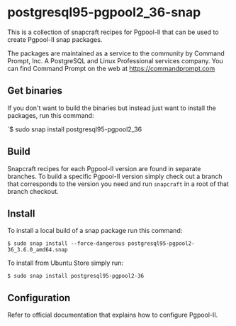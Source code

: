 # postgresql95-pgpool2_36-snap

This is a collection of snapcraft recipes for Pgpool-II that can be used to create Pgpool-II snap packages.

The packages are maintained as a service to the community by Command Prompt, Inc. A PostgreSQL and Linux Professional services company.
You can find Command Prompt on the web at https://commandprompt.com

## Get binaries

If you don't want to build the binaries but instead just want to install the
packages, run this command:

`$ sudo snap install postgresql95-pgpool2_36

## Build

Snapcraft recipes for each Pgpool-II version are found in separate branches. To build a specific Pgpool-II version simply check out a branch that corresponds to the version you need and run `snapcraft` in a root of that branch checkout.

## Install

To install a local build of a snap package run this command:

`$ sudo snap install --force-dangerous postgresql95-pgpool2-36_3.6.0_amd64.snap`

To install from Ubuntu Store simply run:

`$ sudo snap install postgresql95-pgpool2-36`

## Configuration

Refer to official documentation that explains how to configure Pgpool-II.


